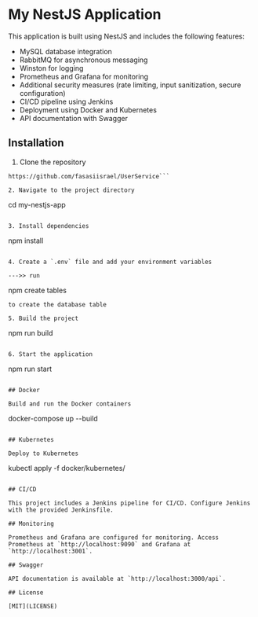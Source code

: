 
# My NestJS Application

This application is built using NestJS and includes the following features:
- MySQL database integration
- RabbitMQ for asynchronous messaging
- Winston for logging
- Prometheus and Grafana for monitoring
- Additional security measures (rate limiting, input sanitization, secure configuration)
- CI/CD pipeline using Jenkins
- Deployment using Docker and Kubernetes
- API documentation with Swagger

## Installation

1. Clone the repository
```
https://github.com/fasasiisrael/UserService```

2. Navigate to the project directory
```
cd my-nestjs-app
```

3. Install dependencies
```
npm install
```

4. Create a `.env` file and add your environment variables

--->> run 
```
npm create tables
``` 
to create the database table

5. Build the project
```
npm run build
```

6. Start the application
```
npm run start
```

## Docker

Build and run the Docker containers
```
docker-compose up --build
```

## Kubernetes

Deploy to Kubernetes
```
kubectl apply -f docker/kubernetes/
```

## CI/CD

This project includes a Jenkins pipeline for CI/CD. Configure Jenkins with the provided Jenkinsfile.

## Monitoring

Prometheus and Grafana are configured for monitoring. Access Prometheus at `http://localhost:9090` and Grafana at `http://localhost:3001`.

## Swagger

API documentation is available at `http://localhost:3000/api`.

## License

[MIT](LICENSE)
  